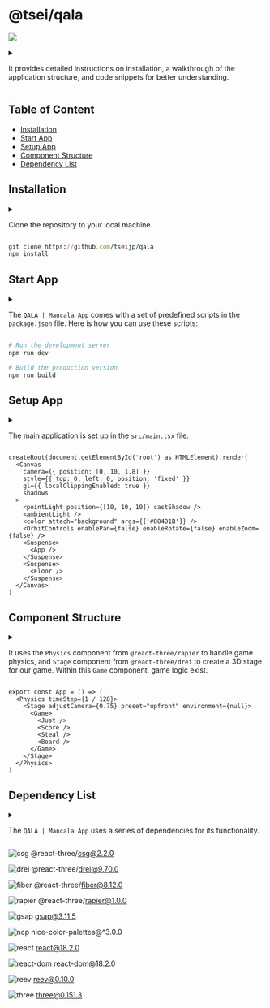 # @tsei/qala

<img src="./public/readme.gif"></img>

<details>
<summary>

It provides detailed instructions on installation,
a walkthrough of the application structure, and code snippets for better understanding.

</summary>

インストール方法、アプリケーション構造の説明、コードスニペットなど、詳細な説明を提供します。

</details>

## Table of Content

- [Installation](#installation)
- [Start App](#start-app)
- [Setup App](#setup-app)
- [Component Structure](#component-structure)
- [Dependency List](#dependency-list)

## Installation

<details>
<summary>

Clone the repository to your local machine.

</summary>

ローカルマシンにリポジトリをクローンします。

</details>

```ruby
git clone https://github.com/tseijp/qala
npm install
```

## Start App

<details>
<summary>

The `QALA | Mancala App` comes with a set of predefined scripts in the `package.json` file.
Here is how you can use these scripts:

</summary>

`QALA | Mancala App` には、`package.json` ファイルにあらかじめ定義された一連のスクリプトが付属しています。
以下に各スクリプトが何をするのかの簡単な説明を記載します：

</details>

```ruby
# Run the development server
npm run dev

# Build the production version
npm run build
```

## Setup App

<details>
<summary>

The main application is set up in the `src/main.tsx` file.

</summary>

メインのアプリケーション は `src/main.tsx` ファイルで設定されています。

</details>

```tsx
createRoot(document.getElementById('root') as HTMLElement).render(
  <Canvas
    camera={{ position: [0, 10, 1.8] }}
    style={{ top: 0, left: 0, position: 'fixed' }}
    gl={{ localClippingEnabled: true }}
    shadows
  >
    <pointLight position={[10, 10, 10]} castShadow />
    <ambientLight />
    <color attach="background" args={['#884D1B']} />
    <OrbitControls enablePan={false} enableRotate={false} enableZoom={false} />
    <Suspense>
      <App />
    </Suspense>
    <Suspense>
      <Floor />
    </Suspense>
  </Canvas>
)
```

## Component Structure

<details>
<summary>

It uses the `Physics` component from `@react-three/rapier` to handle game physics,
and `Stage` component from `@react-three/drei` to create a 3D stage for our game.
Within this `Game` component, game logic exist.

</summary>

ゲームの物理を処理するために `@react-three/rapier` の `Physics` コンポーネントを、
ゲームの 3D ステージを作成するために `@react-three/drei` の `Stage` コンポーネントを使用します。
この `Game` コンポーネントの中には、ゲームのロジックが存在します。

</details>

```tsx
export const App = () => (
  <Physics timeStep={1 / 128}>
    <Stage adjustCamera={0.75} preset="upfront" environment={null}>
      <Game>
        <Just />
        <Score />
        <Steal />
        <Board />
      </Game>
    </Stage>
  </Physics>
)
```

## Dependency List

<details>
<summary>

The `QALA | Mancala App` uses a series of dependencies for its functionality.

</summary>

`QALA | Mancala App` は、その機能のために一連の依存関係を使用しています。

</details>

![csg](https://img.shields.io/npm/v/@react-three/csg?style=flat&colorA=000000&colorB=000000)
@react-three/csg@2.2.0

![drei](https://img.shields.io/npm/v/@react-three/drei?style=flat&colorA=000000&colorB=000000)
@react-three/drei@9.70.0

![fiber](https://img.shields.io/npm/v/@react-three/fiber?style=flat&colorA=000000&colorB=000000)
@react-three/fiber@8.12.0

![rapier](https://img.shields.io/npm/v/@react-three/rapier?style=flat&colorA=000000&colorB=000000)
@react-three/rapier@1.0.0

![gsap](https://img.shields.io/npm/v/gsap?style=flat&colorA=000000&colorB=000000)
gsap@3.11.5

![ncp](https://img.shields.io/npm/v/nice-color-palettes?style=flat&colorA=000000&colorB=000000)
nice-color-palettes@^3.0.0

![react](https://img.shields.io/npm/v/react?style=flat&colorA=000000&colorB=000000)
react@18.2.0

![react-dom](https://img.shields.io/npm/v/react-dom?style=flat&colorA=000000&colorB=000000)
react-dom@18.2.0

![reev](https://img.shields.io/npm/v/reev?style=flat&colorA=000000&colorB=000000)
reev@0.10.0

![three](https://img.shields.io/npm/v/three?style=flat&colorA=000000&colorB=000000)
three@0.151.3
